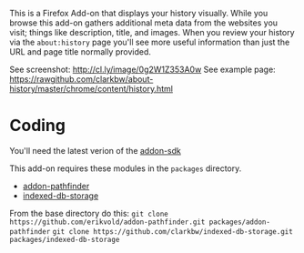 This is a Firefox Add-on that displays your history visually.  While you browse this add-on gathers additional meta data from the websites you visit; things like description, title, and images.  When you review your history via the `about:history` page you'll see more useful information than just the URL and page title normally provided.

See screenshot: http://cl.ly/image/0g2W1Z353A0w
See example page: https://rawgithub.com/clarkbw/about-history/master/chrome/content/history.html

Coding
=====

You'll need the latest verion of the [addon-sdk](https://github.com/mozilla/addon-sdk/)

This add-on requires these modules in the `packages` directory.
 - [addon-pathfinder](https://github.com/erikvold/addon-pathfinder)
 - [indexed-db-storage](https://github.com/clarkbw/indexed-db-storage)

From the base directory do this:
`git clone https://github.com/erikvold/addon-pathfinder.git packages/addon-pathfinder`
`git clone https://github.com/clarkbw/indexed-db-storage.git packages/indexed-db-storage`
